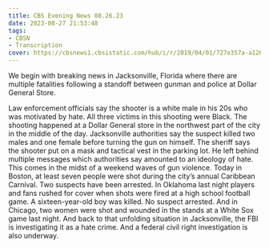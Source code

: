 ```yaml
---
title: CBS Evening News 08.26.23
date: 2023-08-27 21:53:48
tags:
- CBSN
- Transcription
cover: https://cbsnews1.cbsistatic.com/hub/i/r/2019/04/01/727e357a-a126-4138-a2c5-4d3222669d57/thumbnail/640x360/3ff2761028dc5c65cc4f07acd54bcd5c/cbsn2-logo-1920x1080.jpg
---
```

We begin with breaking news in Jacksonville, Florida where there are multiple fatalities following a standoff between gunman and police at Dollar General Store. 

Law enforcement officials say the shooter is a white male in his 20s who was motivated by hate. All three victims in this shooting were Black. The shooting happened at a Dollar General store in the northwest part of the city in the middle of the day. Jacksonville authorities say the suspect killed two males and one female before turning the gun on himself. The sheriff says the shooter put on a mask and tactical vest in the parking lot. He left behind multiple messages which authorities say amounted to an ideology of hate. This comes in the midst of a weekend waves of gun violence. Today in Boston, at least seven people were shot during the city’s annual Caribbean Carnival. Two suspects have been arrested. In Oklahoma last night players and fans rushed for cover when shots were fired at a high school football game. A sixteen-year-old boy was killed. No suspect arrested. And in Chicago, two women were shot and wounded in the stands at a White Sox game last night. And back to that unfolding situation in Jacksonville, the FBI is investigating it as a hate crime. And a federal civil right investigation is also underway.
